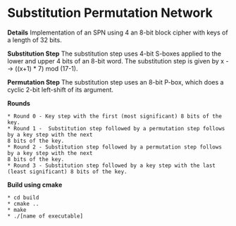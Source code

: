 # Substitution Permutation Network

**Details**
Implementation of an SPN using 4 an 8-bit block cipher with keys of a length of 32 bits.

**Substitution Step**
The substitution step uses 4-bit S-boxes applied to the lower and upper 4 bits of an 8-bit word. 
The substitution step is given by x --> ((x+1) * 7) mod (17-1).

**Permutation Step**
The substitution step uses an 8-bit P-box, which does a cyclic 2-bit left-shift of its argument.

**Rounds**
```
* Round 0 - Key step with the first (most significant) 8 bits of the key.
* Round 1 -  Substitution step followed by a permutation step follows by a key step with the next
8 bits of the key.
* Round 2 - Substitution step followed by a permutation step follows by a key step with the next
8 bits of the key.
* Round 3 - Substitution step followed by a key step with the last (least significant) 8 bits of the key.
```

**Build using cmake**
```
* cd build
* cmake ..
* make
* ./[name of executable]
```
